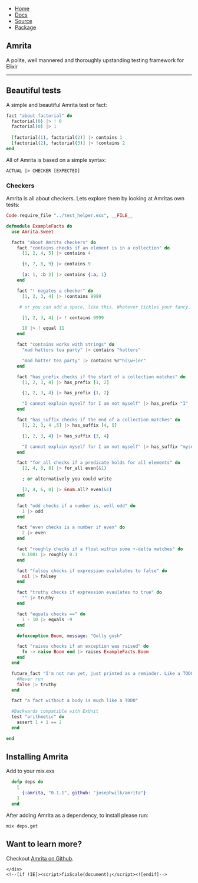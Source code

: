 <!doctype html>
<html>
  <head>
    <meta charset="utf-8">
    <meta http-equiv="X-UA-Compatible" content="chrome=1">
    <title>Amrita: Polite Testing Framework for Elixir</title>
    <link rel="stylesheet" href="stylesheets/styles.css">
    <link rel="stylesheet" href="stylesheets/pygment_trac.css">
    <script src="https://ajax.googleapis.com/ajax/libs/jquery/1.7.1/jquery.min.js"></script>
    <script src="javascripts/respond.js"></script>
    <!--[if lt IE 9]>
      <script src="//html5shiv.googlecode.com/svn/trunk/html5.js"></script>
    <![endif]-->
    <!--[if lt IE 8]>
    <link rel="stylesheet" href="stylesheets/ie.css">
    <![endif]-->
    <meta name="viewport" content="width=device-width, initial-scale=1, user-scalable=no">
    <link href='http://fonts.googleapis.com/css?family=EB+Garamond' rel='stylesheet' type='text/css'>
  </head>
  <body>

<div id="menu-primary" class="menu-container">
        <div class="menu">
          <ul id="menu-primary-items">
            <li class="menu-item home"><a class="spec" href="/">Home</a></li>
            <li class="menu-item docs"><a class="spec" href="/docs/">Docs</a></li>
            <li class="menu-item source"><a class="spec" href="https://github.com/josephwilk/amrita">Source</a></li>
            <li class="menu-item packages"><a class="spec" href="http://expm.co/amrita" >Package</a></li>
          </ul>
        </div>
      </div>
      
<div class="wrapper">

  <section>
    <div id="title">
      <h1>Amrita</h1>
      <p>A polite, well mannered and thoroughly upstanding testing framework for Elixir</p>
      <hr>
    </div>

<h2>Beautiful tests</h2>

<p>A simple and beautiful Amrita test or fact:</p>

```elixir
fact "about factorial" do
  factorial(0) |> ! 0
  factorial(0) |> 1
  
  [factorial(1), factorial(2)] |> contains 1
  [factorial(2), factorial(3)] |> !contains 2
end
```

All of Amrita is based on a simple syntax:

```
ACTUAL |> CHECKER [EXPECTED]
```

<h3>Checkers</h3>

<p>Amrita is all about checkers. Lets explore them by looking at Amritas own tests:</p>

```elixir
Code.require_file "../test_helper.exs", __FILE__

defmodule ExampleFacts do
  use Amrita.Sweet

  facts "about Amrita checkers" do
    fact "contains checks if an element is in a collection" do
      [1, 2, 4, 5] |> contains 4

      {6, 7, 8, 9} |> contains 9

      [a: 1, :b 2] |> contains {:a, 1}
    end

    fact "! negates a checker" do
      [1, 2, 3, 4] |> !contains 9999

     # or you can add a space, like this. Whatever tickles your fancy.

      [1, 2, 3, 4] |> ! contains 9999

      10 |> ! equal 11
    end

    fact "contains works with strings" do
      "mad hatters tea party" |> contains "hatters"

      "mad hatter tea party" |> contains %r"h(\w+)er"
    end

    fact "has_prefix checks if the start of a collection matches" do
      [1, 2, 3, 4] |> has_prefix [1, 2]

      {1, 2, 3, 4} |> has_prefix {1, 2}

      "I cannot explain myself for I am not myself" |> has_prefix "I"
    end

    fact "has_suffix checks if the end of a collection matches" do
      [1, 2, 3, 4 ,5] |> has_suffix [4, 5]

      {1, 2, 3, 4} |> has_suffix {3, 4}

      "I cannot explain myself for I am not myself" |> has_suffix "myself"
    end

    fact "for_all checks if a predicate holds for all elements" do
      [2, 4, 6, 8] |> for_all even(&1)

      ; or alternatively you could write

      [2, 4, 6, 8] |> Enum.all? even(&1)
    end

    fact "odd checks if a number is, well odd" do
      1 |> odd
    end

    fact "even checks is a number if even" do
      2 |> even
    end

    fact "roughly checks if a float within some +-delta matches" do
      0.1001 |> roughly 0.1
    end

    fact "falsey checks if expression evalulates to false" do
      nil |> falsey
    end

    fact "truthy checks if expression evaulates to true" do
      "" |> truthy
    end

    fact "equals checks ==" do
      1 - 10 |> equals -9
    end

    defexception Boom, message: "Golly gosh"

    fact "raises checks if an exception was raised" do
      fn -> raise Boom end |> raises ExampleFacts.Boom
    end
  end

  future_fact "I'm not run yet, just printed as a reminder. Like a TODO" do
    #Never run
    false |> truthy
  end

  fact "a fact without a body is much like a TODO"

  #Backwards compatible with ExUnit
  test "arithmetic" do
    assert 1 + 1 == 2
  end

end
```

<h2><a name="install" class="anchor" href="#install"><span class="octicon octicon-link"></span></a>Installing Amrita</h2>

<p>Add to your mix.exs</p>

```elixir
  defp deps do
    [
      {:amrita, "0.1.1", github: "josephwilk/amrita"}
    ]
  end
```

<p>After adding Amrita as a dependency, to install please run:</p>

`mix deps.get`

<h2>Want to learn more?</h2>

Checkout <a href="https://github.com/josephwilk/amrita">Amrita on Github</a>.

</section>

    </div>
    <!--[if !IE]><script>fixScale(document);</script><![endif]-->
    
  </body>
</html>